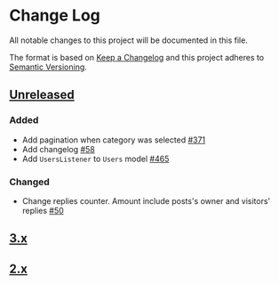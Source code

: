 # Change Log
All notable changes to this project will be documented in this file.

The format is based on [Keep a Changelog](http://keepachangelog.com/)
and this project adheres to [Semantic Versioning](http://semver.org/).

## [Unreleased]
### Added
- Add pagination when category was selected [#371](https://github.com/phalcon/forum/issues/371)
- Add changelog [#58](https://github.com/phalcon/forum/issues/58)
- Add `UsersListener` to `Users` model [#465](https://github.com/phalcon/forum/issues/465)

### Changed
- Change replies counter. Amount include posts's owner and visitors' replies [#50](https://github.com/phalcon/forum/issues/50)

## [3.x](CHANGELOG-3.md)
## [2.x](CHANGELOG-2.md)

[Unreleased]: https://github.com/phalcon/forum/compare/v3.4.1...HEAD
